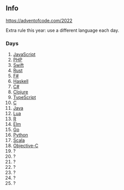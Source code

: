 ## Info

https://adventofcode.com/2022

Extra rule this year: use a different language each day.

### Days
1. [JavaScript](01)
2. [PHP](02)
3. [Swift](03)
4. [Rust](04)
5. [F#](05)
6. [Haskell](06)
7. [C#](07)
8. [Clojure](08)
9. [TypeScript](09)
10. [C](10)
11. [Java](11)
12. [Lua](12)
13. [R](13)
14. [Elm](14)
15. [Go](15)
16. [Python](16)
17. [Scala](17)
18. [Objective-C](18)
19. ?
20. ?
21. ?
22. ?
23. ?
24. ?
25. ?
